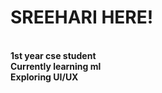 <h1>SREEHARI HERE!</h1>
<br>
<b>1st year cse student</b>
<br>
<b>Currently learning ml</b>
<br>
<b>Exploring UI/UX</b>
